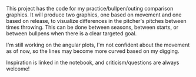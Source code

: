 This project has the code for my practice/bullpen/outing comparison graphics. 
It will produce two graphics, one based on movement and one based on release, to visualize differences in the pitcher's pitches between times throwing. This can be done between seasons, between starts, or between bullpens when there is a clear targeted goal.

I'm still working on the angular plots, I'm not confident about the movement as of now, so the lines may become more curved based on my digging. 

Inspiration is linked in the notebook, and criticism/questions are always welcome!
